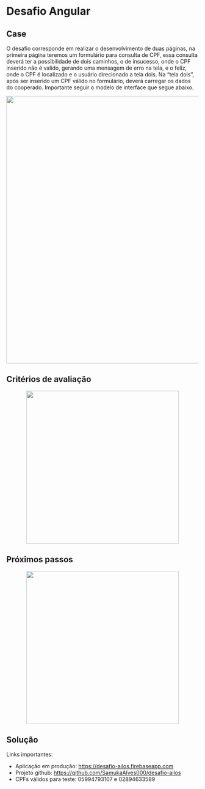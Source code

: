 # Desafio Angular

## Case

O desafio corresponde em realizar o desenvolvimento de duas páginas, na primeira página teremos um formulário para consulta de CPF, essa consulta deverá ter a possibilidade de dois caminhos, o de insucesso, onde o CPF inserido não é valido, gerando uma mensagem de erro na tela, e o feliz, onde o CPF é localizado e o usuário direcionado a tela dois. Na “tela dois”, após ser inserido um CPF válido no formulário, deverá carregar os dados do cooperado. Importante seguir o modelo de interface que segue abaixo.


<p align="center">
 <img src="https://i.ibb.co/qxF1MFr/Screenshot-1.jpg" width="700">
</p>


## Critérios de avaliação


<p align="center">
 <img src="https://i.ibb.co/nkTLkzX/Screenshot-2.jpg" width="400">
</p>


## Próximos passos


<p align="center">
 <img src="https://i.ibb.co/n77JckY/Screenshot-3.jpg" width="400">
</p>

## Solução

Links importantes:

- Aplicação em produção: https://desafio-ailos.firebaseapp.com
- Projeto github: https://github.com/SamukaAlves000/desafio-ailos
- CPFs válidos para teste: 05994793107 e 02894633589


